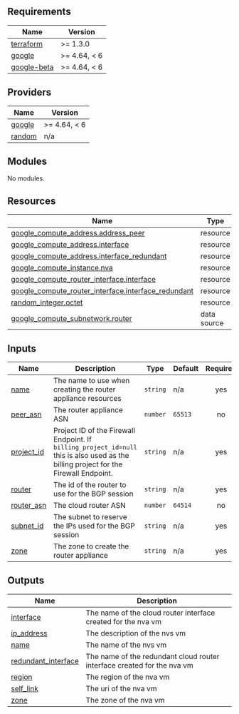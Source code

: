 <!-- BEGIN_TF_DOCS -->
## Requirements

| Name | Version |
|------|---------|
| <a name="requirement_terraform"></a> [terraform](#requirement\_terraform) | >= 1.3.0 |
| <a name="requirement_google"></a> [google](#requirement\_google) | >= 4.64, < 6 |
| <a name="requirement_google-beta"></a> [google-beta](#requirement\_google-beta) | >= 4.64, < 6 |

## Providers

| Name | Version |
|------|---------|
| <a name="provider_google"></a> [google](#provider\_google) | >= 4.64, < 6 |
| <a name="provider_random"></a> [random](#provider\_random) | n/a |

## Modules

No modules.

## Resources

| Name | Type |
|------|------|
| [google_compute_address.address_peer](https://registry.terraform.io/providers/hashicorp/google/latest/docs/resources/compute_address) | resource |
| [google_compute_address.interface](https://registry.terraform.io/providers/hashicorp/google/latest/docs/resources/compute_address) | resource |
| [google_compute_address.interface_redundant](https://registry.terraform.io/providers/hashicorp/google/latest/docs/resources/compute_address) | resource |
| [google_compute_instance.nva](https://registry.terraform.io/providers/hashicorp/google/latest/docs/resources/compute_instance) | resource |
| [google_compute_router_interface.interface](https://registry.terraform.io/providers/hashicorp/google/latest/docs/resources/compute_router_interface) | resource |
| [google_compute_router_interface.interface_redundant](https://registry.terraform.io/providers/hashicorp/google/latest/docs/resources/compute_router_interface) | resource |
| [random_integer.octet](https://registry.terraform.io/providers/hashicorp/random/latest/docs/resources/integer) | resource |
| [google_compute_subnetwork.router](https://registry.terraform.io/providers/hashicorp/google/latest/docs/data-sources/compute_subnetwork) | data source |

## Inputs

| Name | Description | Type | Default | Required |
|------|-------------|------|---------|:--------:|
| <a name="input_name"></a> [name](#input\_name) | The name to use when creating the router appliance resources | `string` | n/a | yes |
| <a name="input_peer_asn"></a> [peer\_asn](#input\_peer\_asn) | The router appliance ASN | `number` | `65513` | no |
| <a name="input_project_id"></a> [project\_id](#input\_project\_id) | Project ID of the Firewall Endpoint. If `billing_project_id=null`  this is also used as the billing project for the Firewall Endpoint. | `string` | n/a | yes |
| <a name="input_router"></a> [router](#input\_router) | The id of the router to use for the BGP session | `string` | n/a | yes |
| <a name="input_router_asn"></a> [router\_asn](#input\_router\_asn) | The cloud router ASN | `number` | `64514` | no |
| <a name="input_subnet_id"></a> [subnet\_id](#input\_subnet\_id) | The subnet to reserve the IPs used for the BGP session | `string` | n/a | yes |
| <a name="input_zone"></a> [zone](#input\_zone) | The zone to create the router appliance | `string` | n/a | yes |

## Outputs

| Name | Description |
|------|-------------|
| <a name="output_interface"></a> [interface](#output\_interface) | The name of the cloud router interface created for the nva vm |
| <a name="output_ip_address"></a> [ip\_address](#output\_ip\_address) | The description of the nvs vm |
| <a name="output_name"></a> [name](#output\_name) | The name of the nvs vm |
| <a name="output_redundant_interface"></a> [redundant\_interface](#output\_redundant\_interface) | The name of the redundant cloud router interface created for the nva vm |
| <a name="output_region"></a> [region](#output\_region) | The region of the nva vm |
| <a name="output_self_link"></a> [self\_link](#output\_self\_link) | The uri of the nva vm |
| <a name="output_zone"></a> [zone](#output\_zone) | The zone of the nva vm |
<!-- END_TF_DOCS -->